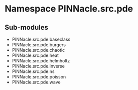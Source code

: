 # Namespace PINNacle.src.pde

## Sub-modules

- PINNacle.src.pde.baseclass
- PINNacle.src.pde.burgers
- PINNacle.src.pde.chaotic
- PINNacle.src.pde.heat
- PINNacle.src.pde.helmholtz
- PINNacle.src.pde.inverse
- PINNacle.src.pde.ns
- PINNacle.src.pde.poisson
- PINNacle.src.pde.wave
